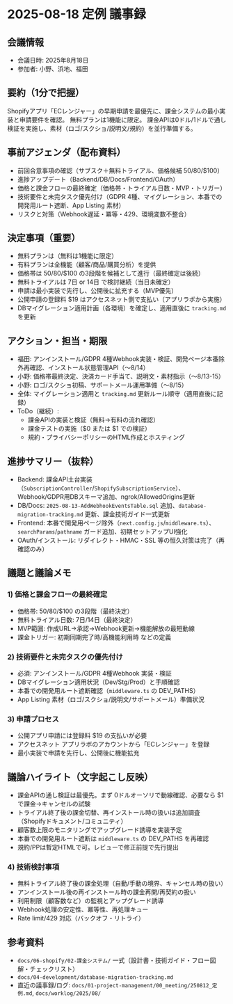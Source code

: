 # 2025-08-18 定例 議事録

## 会議情報
- 会議日時: 2025年8月18日
- 参加者: 小野、浜地、福田

## 要約（1分で把握）
Shopifyアプリ「ECレンジャー」の早期申請を最優先に、課金システムの最小実装と申請要件を確認。
無料プランは1機能に限定。
課金APIは0ドル/1ドルで通し検証を実施し、素材（ロゴ/スクショ/説明文/規約）を並行準備する。

## 事前アジェンダ（配布資料）

- 前回合意事項の確認（サブスク＋無料トライアル、価格候補 $50/$80/$100）
- 進捗アップデート（Backend/DB/Docs/Frontend/OAuth）
- 価格と課金フローの最終確定（価格帯・トライアル日数・MVP・トリガー）
- 技術要件と未完タスク優先付け（GDPR 4種、マイグレーション、本番での開発用ルート遮断、App Listing 素材）
- リスクと対策（Webhook遅延・冪等・429、環境変数不整合）

## 決定事項（重要）
- 無料プランは（無料は1機能に限定）
- 有料プランは全機能（顧客/商品/購買分析）を提供
- 価格帯は $50/$80/$100 の3段階を候補として進行（最終確定は後続）
- 無料トライアルは 7日 or 14日 で検討継続（当日未確定）
- 申請は最小実装で先行し、公開後に拡充する（MVP優先）
- 公開申請の登録料 $19 はアクセスネット側で支払い（アプリラボから実施）
- DBマイグレーション適用計画（各環境）を確定し、適用直後に `tracking.md` を更新

## アクション・担当・期限
- 福田: アンインストール/GDPR 4種Webhook実装・検証、開発ページ本番除外再確認、インストール状態管理API（〜8/14）
- 小野: 価格帯最終決定、決済カード手当て、説明文・素材指示（〜8/13-15）
- 小野: ロゴ/スクショ初稿、サポートメール運用準備（〜8/15）
- 全体: マイグレーション適用と `tracking.md` 更新ルール順守（適用直後に記録）
- ToDo（継続）:
  - 課金APIの実装と検証（無料→有料の流れ確認）
  - 課金テストの実施（$0 または $1 での検証）
  - 規約・プライバシーポリシーのHTML作成とホスティング

## 進捗サマリー（抜粋）
- Backend: 課金API土台実装（`SubscriptionController`/`ShopifySubscriptionService`）、Webhook/GDPR用DBスキーマ追加、ngrok/AllowedOrigins更新
- DB/Docs: `2025-08-13-AddWebhookEventsTable.sql` 追加、`database-migration-tracking.md` 更新、課金技術ガイド一式更新
- Frontend: 本番で開発用ページ除外（`next.config.js`/`middleware.ts`）、`searchParams`/`pathname` ガード追加、初期セットアップUI強化
- OAuth/インストール: リダイレクト・HMAC・SSL 等の恒久対策は完了（再確認のみ）

## 議題と議論メモ
### 1) 価格と課金フローの最終確定
- 価格帯: $50/$80/$100 の3段階（最終決定）
- 無料トライアル日数: 7日/14日（最終決定）
- MVP範囲: 作成URL→承認→Webhook更新→機能解放の最短動線
- 課金トリガー: 初期同期完了時/高機能利用時 などの定義

### 2) 技術要件と未完タスクの優先付け
- 必須: アンインストール/GDPR 4種Webhook 実装・検証
- DBマイグレーション適用状況（Dev/Stg/Prod）と手順確認
- 本番での開発用ルート遮断確認（`middleware.ts` の DEV_PATHS）
- App Listing 素材（ロゴ/スクショ/説明文/サポートメール）準備状況

### 3) 申請プロセス
- 公開アプリ申請には登録料 $19 の支払いが必要
- アクセスネット アプリラボのアカウントから「ECレンジャー」を登録
- 最小実装で申請を先行し、公開後に機能拡充

## 議論ハイライト（文字起こし反映）
- 課金APIの通し検証は最優先。まず 0ドルオーソリで動線確認、必要なら $1 で課金→キャンセルの試験
- トライアル終了後の課金切替、再インストール時の扱いは追加調査（Shopifyドキュメント/コミュニティ）
- 顧客数上限のモニタリングでアップグレード誘導を実装予定
- 本番での開発用ルート遮断は `middleware.ts` の DEV_PATHS を再確認
- 規約/PPは暫定HTMLで可。レビューで修正前提で先行提出

### 4) 技術検討事項
- 無料トライアル終了後の課金処理（自動/手動の境界、キャンセル時の扱い）
- アンインストール後の再インストール時の課金再開/再契約の扱い
- 利用制限（顧客数など）の監視とアップグレード誘導
- Webhook処理の安定性、冪等性、再処理キュー
- Rate limit/429 対応（バックオフ・リトライ）

## 参考資料
- `docs/06-shopify/02-課金システム/` 一式（設計書・技術ガイド・フロー図解・チェックリスト）
- `docs/04-development/database-migration-tracking.md`
- 直近の議事録/ログ: `docs/01-project-management/00_meeting/250812_定例.md`, `docs/worklog/2025/08/`